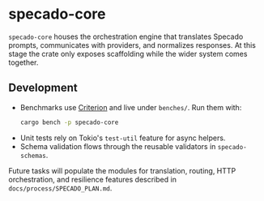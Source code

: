 # specado-core

`specado-core` houses the orchestration engine that translates Specado prompts, communicates with providers, and normalizes responses. At this stage the crate only exposes scaffolding while the wider system comes together.

## Development

- Benchmarks use [Criterion](https://bheisler.github.io/criterion.rs/book/) and live under `benches/`. Run them with:
  ```bash
  cargo bench -p specado-core
  ```
- Unit tests rely on Tokio's `test-util` feature for async helpers.
- Schema validation flows through the reusable validators in `specado-schemas`.

Future tasks will populate the modules for translation, routing, HTTP orchestration, and resilience features described in `docs/process/SPECADO_PLAN.md`.

